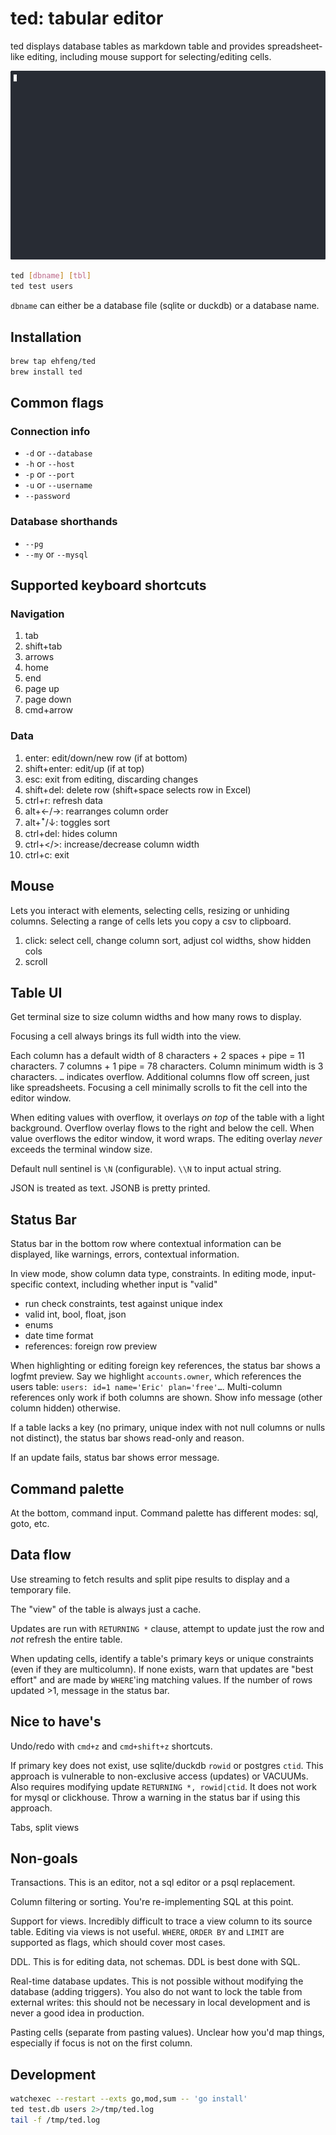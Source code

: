 # ted: tabular editor

ted displays database tables as markdown table and provides spreadsheet-like editing, including mouse support for selecting/editing cells.

![ted demo](ted.gif)

```sh
ted [dbname] [tbl]
ted test users
```

`dbname` can either be a database file (sqlite or duckdb) or a database name.

## Installation

```sh
brew tap ehfeng/ted
brew install ted
```

## Common flags

### Connection info

- `-d` or `--database`
- `-h` or `--host`
- `-p` or `--port`
- `-u` or `--username`
- `--password`

### Database shorthands

- `--pg`
- `--my` or `--mysql`

## Supported keyboard shortcuts

### Navigation

1. tab
1. shift+tab
1. arrows
1. home
1. end
1. page up
1. page down
1. cmd+arrow

### Data

1. enter: edit/down/new row (if at bottom)
1. shift+enter: edit/up (if at top)
1. esc: exit from editing, discarding changes
1. shift+del: delete row (shift+space selects row in Excel)
1. ctrl+r: refresh data
1. alt+←/→: rearranges column order
1. alt+ꜛ/↓: toggles sort
1. ctrl+del: hides column
1. ctrl+</>: increase/decrease column width
1. ctrl+c: exit

## Mouse

Lets you interact with elements, selecting cells, resizing or unhiding columns. Selecting a range of cells lets you copy a csv to clipboard.

1. click: select cell, change column sort, adjust col widths, show hidden cols
1. scroll

## Table UI

Get terminal size to size column widths and how many rows to display.

Focusing a cell always brings its full width into the view.

Each column has a default width of 8 characters + 2 spaces + pipe = 11 characters. 7 columns + 1 pipe = 78 characters. Column minimum width is 3 characters. `…` indicates overflow. Additional columns flow off screen, just like spreadsheets. Focusing a cell minimally scrolls to fit the cell into the editor window.

When editing values with overflow, it overlays _on top_ of the table with a light background. Overflow overlay flows to the right and below the cell. When value overflows the editor window, it word wraps. The editing overlay _never_ exceeds the terminal window size.

Default null sentinel is `\N` (configurable). `\\N` to input actual string.

JSON is treated as text. JSONB is pretty printed.

## Status Bar

Status bar in the bottom row where contextual information can be displayed, like warnings, errors, contextual information.

In view mode, show column data type, constraints. In editing mode, input-specific context, including whether input is "valid"

- run check constraints, test against unique index
- valid int, bool, float, json
- enums
- date time format
- references: foreign row preview

When highlighting or editing foreign key references, the status bar shows a logfmt preview. Say we highlight `accounts.owner`, which references the users table: `users: id=1 name='Eric' plan='free'…`. Multi-column references only work if both columns are shown. Show info message (other column hidden) otherwise.

If a table lacks a key (no primary, unique index with not null columns or nulls not distinct), the status bar shows read-only and reason.

If an update fails, status bar shows error message.

## Command palette

At the bottom, command input. Command palette has different modes: sql, goto, etc.

## Data flow

Use streaming to fetch results and split pipe results to display and a temporary file.

The "view" of the table is always just a cache.

Updates are run with `RETURNING *` clause, attempt to update just the row and *not* refresh the entire table.

When updating cells, identify a table's primary keys or unique constraints (even if they are multicolumn). If none exists, warn that updates are "best effort" and are made by `WHERE`'ing matching values. If the number of rows updated >1, message in the status bar.

## Nice to have's

Undo/redo with `cmd+z` and `cmd+shift+z` shortcuts.

If primary key does not exist, use sqlite/duckdb `rowid` or postgres `ctid`. This approach is vulnerable to non-exclusive access (updates) or VACUUMs. Also requires modifying update `RETURNING *, rowid|ctid`. It does not work for mysql or clickhouse. Throw a warning in the status bar if using this approach.

Tabs, split views

## Non-goals

Transactions. This is an editor, not a sql editor or a psql replacement.

Column filtering or sorting. You're re-implementing SQL at this point.

Support for views. Incredibly difficult to trace a view column to its source table. Editing via views is not useful. `WHERE`, `ORDER BY` and `LIMIT` are supported as flags, which should cover most cases.

DDL. This is for editing data, not schemas. DDL is best done with SQL.

Real-time database updates. This is not possible without modifying the database (adding triggers). You also do not want to lock the table from external writes: this should not be necessary in local development and is never a good idea in production.

Pasting cells (separate from pasting values). Unclear how you'd map things, especially if focus is not on the first column.

## Development

```sh
watchexec --restart --exts go,mod,sum -- 'go install'
ted test.db users 2>/tmp/ted.log
tail -f /tmp/ted.log
```

